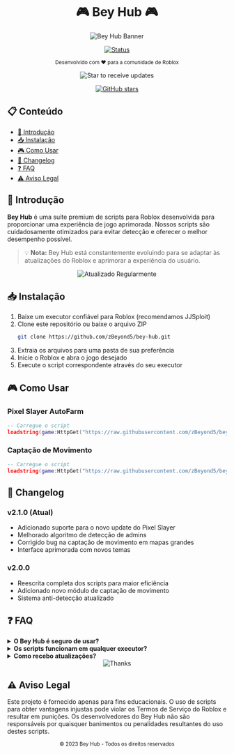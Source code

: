
# <div align="center">🎮 Bey Hub 🎮</div>

<div align="center">
  
![Bey Hub Banner](https://img.shields.io/badge/BEY%20HUB-Roblox%20Scripts-blueviolet?style=for-the-badge&logo=roblox&logoColor=white)

[![Status](https://img.shields.io/badge/status-ativo-success.svg)](https://github.com/zBeyond5/Bey-Hub)
</div>

<p align="center">
  <sub>Desenvolvido com ❤️ para a comunidade de Roblox</sub>
</p>

<div align="center">
  <img src="https://img.shields.io/badge/⭐%20Star%20para%20receber%20atualizações!-yellow?style=for-the-badge" alt="Star to receive updates">
</div>

<div align="center">
  
[![GitHub stars](https://img.shields.io/github/stars/zBeyond5?style=social)](https://github.com/zBeyond5/zBeyond5/stargazers)
</div>

## 📋 Conteúdo

- [🌟 Introdução](#-introdução)
- [📥 Instalação](#-instalação)
- [🎮 Como Usar](#-como-usar)
- [📝 Changelog](#-changelog)
- [❓ FAQ](#-faq)
- [⚠️ Aviso Legal](#️-aviso-legal)

## 🌟 Introdução

**Bey Hub** é uma suite premium de scripts para Roblox desenvolvida para proporcionar uma experiência de jogo aprimorada. Nossos scripts são cuidadosamente otimizados para evitar detecção e oferecer o melhor desempenho possível.

> 💡 **Nota:** Bey Hub está constantemente evoluindo para se adaptar às atualizações do Roblox e aprimorar a experiência do usuário.

<div align="center">
  <img src="https://img.shields.io/badge/🔄%20Atualizado%20Regularmente-blue?style=for-the-badge" alt="Atualizado Regularmente">
</div>

## 📥 Instalação

1. Baixe um executor confiável para Roblox (recomendamos JJSploit)
2. Clone este repositório ou baixe o arquivo ZIP
   ```bash
   git clone https://github.com/zBeyond5/bey-hub.git
   ```
3. Extraia os arquivos para uma pasta de sua preferência
4. Inicie o Roblox e abra o jogo desejado
5. Execute o script correspondente através do seu executor

## 🎮 Como Usar

### Pixel Slayer AutoFarm
```lua
-- Carregue o script
loadstring(game:HttpGet("https://raw.githubusercontent.com/zBeyond5/bey-hub/main/btupdhub.lua"))()

```

### Captação de Movimento
```lua
-- Carregue o script
loadstring(game:HttpGet("https://raw.githubusercontent.com/zBeyond5/bey-hub/main/keycapc.lua"))()

```

## 📝 Changelog

### v2.1.0 (Atual)
- Adicionado suporte para o novo update do Pixel Slayer
- Melhorado algoritmo de detecção de admins
- Corrigido bug na captação de movimento em mapas grandes
- Interface aprimorada com novos temas

### v2.0.0
- Reescrita completa dos scripts para maior eficiência
- Adicionado novo módulo de captação de movimento
- Sistema anti-detecção atualizado

## ❓ FAQ

<details>
<summary><b>O Bey Hub é seguro de usar?</b></summary>
Sim! Desenvolvemos nossos scripts com foco em segurança. Utilizamos métodos anti-detecção avançados e atualizamos constantemente nossos scripts para evitar banimentos.
</details>

<details>
<summary><b>Os scripts funcionam em qualquer executor?</b></summary>
Nossos scripts são otimizados para executores de nível 7. Recomendamos usar JJS para a melhor experiência.
</details>

<details>
<summary><b>Como recebo atualizações?</b></summary>
Dê uma estrela ao repositório para receber notificações sobre atualizações. Também anunciamos atualizações em nosso Discord.
</details>

<div align="center">
  <img src="https://img.shields.io/badge/⚡%20Obrigado%20por%20escolher%20Bey%20Hub%20⚡-purple?style=for-the-badge" alt="Thanks">
</div>

## ⚠️ Aviso Legal

Este projeto é fornecido apenas para fins educacionais. O uso de scripts para obter vantagens injustas pode violar os Termos de Serviço do Roblox e resultar em punições. Os desenvolvedores do Bey Hub não são responsáveis por quaisquer banimentos ou penalidades resultantes do uso destes scripts.

<div align="center">
  <sub>© 2023 Bey Hub - Todos os direitos reservados</sub>
</div>
